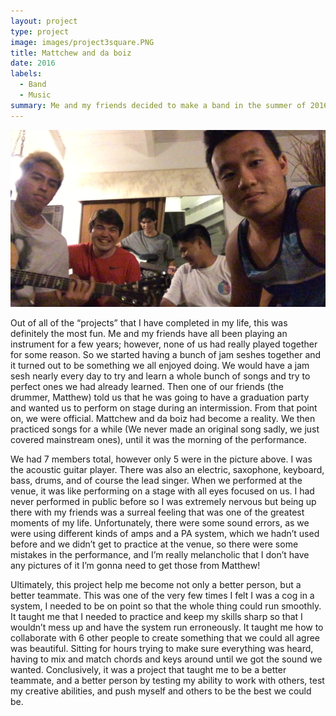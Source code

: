 ```yaml
---
layout: project
type: project
image: images/project3square.PNG
title: Mattchew and da boiz
date: 2016
labels:
  - Band
  - Music
summary: Me and my friends decided to make a band in the summer of 2016!
---
```


  <img class="ui image" src="../images/project3.PNG">

Out of all of the “projects” that I have completed in my life, this was definitely the most fun. Me and my friends have all been playing an instrument for a few years; however, none of us had really played together for some reason. So we started having a bunch of jam seshes together and it turned out to be something we all enjoyed doing. We would have a jam sesh nearly every day to try and learn a whole bunch of songs and try to perfect ones we had already learned. Then one of our friends (the drummer, Matthew) told us that he was going to have a graduation party and wanted us to perform on stage during an intermission. From that point on, we were official. Mattchew and da boiz had become a reality. We then practiced songs for a while (We never made an original song sadly, we just covered mainstream ones), until it was the morning of the performance.

We had 7 members total, however only 5 were in the picture above. I was the acoustic guitar player. There was also an electric, saxophone, keyboard, bass, drums, and of course the lead singer. When we performed at the venue, it was like performing on a stage with all eyes focused on us. I had never performed in public before so I was extremely nervous but being up there with my friends was a surreal feeling that was one of the greatest moments of my life. Unfortunately, there were some sound errors, as we were using different kinds of amps and a PA system, which we hadn’t used before and we didn’t get to practice at the venue, so there were some mistakes in the performance, and I’m really melancholic that I don’t have any pictures of it I’m gonna need to get those from Matthew!

Ultimately, this project help me become not only a better person, but a better teammate. This was one of the very few times I felt I was a cog in a system, I needed to be on point so that the whole thing could run smoothly. It taught me that I needed to practice and keep my skills sharp so that I wouldn’t mess up and have the system run erroneously. It taught me how to collaborate with 6 other people to create something that we could all agree was beautiful. Sitting for hours trying to make sure everything was heard, having to mix and match chords and keys around until we got the sound we wanted. Conclusively, it was a project that taught me to be a better teammate, and a better person by testing my ability to work with others, test my creative abilities, and push myself and others to be the best we could be.
